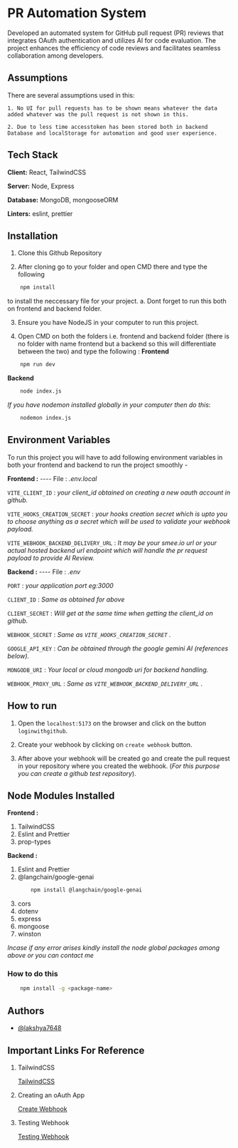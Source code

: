 
# PR Automation System

Developed an automated system for GitHub pull request (PR) reviews that integrates OAuth authentication and utilizes AI for code evaluation. The project enhances the efficiency of code reviews and facilitates seamless collaboration among developers.




## Assumptions
There are several assumptions used in this:

    1. No UI for pull requests has to be shown means whatever the data added whatever was the pull request is not shown in this.

    2. Due to less time accesstoken has been stored both in backend Database and localStorage for automation and good user experience.



## Tech Stack

**Client:** React, TailwindCSS

**Server:** Node, Express

**Database:** MongoDB, mongooseORM

**Linters:** eslint, prettier



## Installation

1. Clone this Github Repository

2. After cloning go to your folder and open CMD there and type the following

```bash
    npm install
```
to install the neccessary file for your project.
    a. Dont forget to run this both on frontend and backend folder. 

3. Ensure you have NodeJS in your computer to run this project.

4. Open CMD on both the folders i.e. frontend and backend folder (there is no folder with name frontend but a backend so this will differentiate between the two) and type the following : 
**Frontend** 
```bash
    npm run dev
```
**Backend**
```bash
    node index.js
```
*If you have nodemon installed globally in your computer then do this*: 
```bash
    nodemon index.js
```

## Environment Variables

To run this project you will have to add following environment variables in both your frontend and backend to run the project smoothly - 

**Frontend :** ---- File : *.env.local*

`VITE_CLIENT_ID` : *your client_id obtained on creating a new oauth account in github.*

`VITE_HOOKS_CREATION_SECRET` : *your hooks creation secret which is upto you to choose anything as a secret which will be used to validate your webhook payload.*

`VITE_WEBHOOK_BACKEND_DELIVERY_URL` : *It may be your smee.io url or your actual hosted backend url endpoint which will handle the pr request payload to provide AI Review.*

**Backend :** ---- File : *.env*

`PORT` : *your application port eg:3000*

`CLIENT_ID` : *Same as obtained for above*

`CLIENT_SECRET` : *Will get at the same time when getting the client_id on github.*

`WEBHOOK_SECRET` : *Same as `VITE_HOOKS_CREATION_SECRET` .*

`GOOGLE_API_KEY` : *Can be obtained through the google gemini AI (references below).*

`MONGODB_URI` : *Your local or cloud mongodb uri for backend handling.*

`WEBHOOK_PROXY_URL` : *Same as `VITE_WEBHOOK_BACKEND_DELIVERY_URL` .*



## How to run

1. Open the `localhost:5173` on the browser and click on the button `loginwithgithub`.

2. Create your webhook by clicking on `create webhook` button.

3. After above your webhook will be created go and create the pull request in your repository where you created the webhook. (*For this purpose you can create a github test repository*).



## Node Modules Installed

**Frontend :**

1. TailwindCSS
2. Eslint and Prettier
3. prop-types


**Backend :**

1. Eslint and Prettier
2. @langchain/google-genai
    ```bash
        npm install @langchain/google-genai
    ```
3. cors
4. dotenv
5. express
6. mongoose
7. winston

*Incase if any error arises kindly install the node global packages among above or you can contact me*

### How to do this
```bash
    npm install -g <package-name>
```


## Authors

- [@lakshya7648](https://www.github.com/lakshya7648)


## Important Links For Reference

1. TailwindCSS

    [TailwindCSS](https://www.tailwindcss.com)

2. Creating an oAuth App

    [Create Webhook](https://docs.github.com/en/apps/oauth-apps/building-oauth-apps/creating-an-oauth-app)

3. Testing Webhook

    [Testing Webhook](https://docs.github.com/en/webhooks/testing-and-troubleshooting-webhooks/testing-webhooks)
